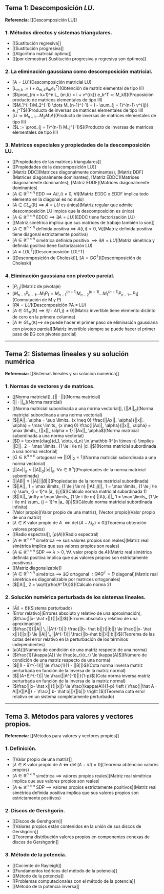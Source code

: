 ## Tema 1: Descomposición $LU$.
**Referencia:** [[Descomposición LU]]

### 1. Métodos directos y sistemas triangulares.
- [[Sustitución regresiva]]
- [[Sustitución progresiva]]
- [[Algoritmo matricial óptimo]]
- [[(por demostrar) Sustitución progresiva y regresiva son óptimos]]
### 2. La eliminación gaussiana como descomposición matricial.
- [$A = LU$](Descomposición matricial LU)
- [$L_{m,k} := I + \alpha_{m,k} e_m e_k^T$](Obtención de matriz elemental de tipo III)
- [$\prod_{m = k+1}^n L_ {m,k} = I + v^{(k)} e_k^T =: M_k$](Proposición producto de matrices elementales de tipo III)
- [$M_1^{-1}M_2^{-1} \dots M_{n-1}^{-1} = I - \sum_{j = 1}^{n-1} v^{(j)} e_j^T$](Producto de inversas de matrices elementales de tipo III)
- [$U:=M_{n-1} \dots M_2 M_1 A$](Producto de inversas de matrices elementales de tipo III)
- [$L := \prod_{j = 1}^{n-1} M_j^{-1}$](Producto de inversas de matrices elementales de tipo III)
### 3. Matrices especiales y propiedades de la descomposición LU.
- [[Propiedades de las matrices triangulares]]
- [[Propiedades de la descomposición LU]]
- [Matriz DDC](Matrices diagonalmente dominantes), [Matriz DDF](Matrices diagonalmente dominantes), [Matriz EDDC](Matrices diagonalmente dominantes), [Matriz EDDF](Matrices diagonalmente dominantes)
- [$A \in \mathbb R^{n \times n}$ EDD $\implies$ $A(i,i) \neq 0$, $\forall i$](Matriz EDDC o EDDF implica todo elemento en la diagonal es no nulo)
- [$A \in GL_n(\mathbb R)$ $\implies$ $A = LU$ es única](Matriz regular que admite descomposición LU impica que la descomposición es única)
- [$A \in \mathbb R^{n \times n}$ EDDC $\implies$ $\exists A = LU$](EDDC tiene factorización LU)
- [[Matriz simétrica implica que sus matrices de trabajo también lo son]]
- [$A \in \mathbb R^{n \times n}$ definida positiva $\implies$ $A(i,i) > 0$, $\forall i$](Matriz definida positiva tiene diagonal estrictamente positiva)
- [$A \in \mathbb R^{n \times n}$ simétrica definida positiva $\implies \exists A = LU$](Matriz simétrica y definida positiva tiene factorización LU)
- [$A = LDL^T$](Descomposición LDL^T)
- [[Descomposición de Choleski]], [$A = GG^T$](Descomposición de Choleski)
### 4. Eliminación gaussiana con pivoteo parcial.
- [$P_{i,j}$](Matriz de pivotaje)
- [$M_{n-1} P_{n-1} \dots M_1 P_1 = M_{n-1}^{(n-1)} M_{n-2}^{(n-1)} \dots M_1^{(n-1)} P_{n-1} \dots P_1$](Conmutación de M y P)
- [$PA = LU$](Descomposición PA = LU)
- [$A \in GL_n(\mathbb R) \implies \exists j : A(1, j) \neq 0$](Matriz invertible tiene elemento distinto de cero en la primera columna)
- [$A \in GL_n(\mathbb R) \implies$ se puede hacer el primer paso de eliminación gaussiana con pivoteo parcial](Matriz invertible siempre se puede hacer el primer paso de EG con pivoteo parcial)
---
## Tema 2: Sistemas lineales y su solución numérica
**Referencia:** [[Sistemas lineales y su solución numérica]]
### 1. Normas de vectores y de matrices.
- [[Norma matricial]], [$|| \cdot ||$](Norma matricial)
- [$||\cdot||_ \alpha$](Norma matricial)
- [[Norma matricial subordinada a una norma vectorial]], [$|| A ||_ \alpha$](Norma matricial subordinada a una norma vectorial)
- [$||A||_ \alpha = \sup \limits_ {x \neq 0} \frac{||Ax||_ \alpha}{||x||_ \alpha} = \max \limits_ {x \neq 0} \frac{||Ax||_ \alpha}{||x||_ \alpha} = \max \limits_ {||x||_ \alpha = 1} ||Ax||_ \alpha$](Norma matricial subordinada a una norma vectorial)
- [$D = \textrm{diag}(d_1, \dots, d_n) \in \mathbb R^{n \times n} \implies ||D||_ 2 = \max \limits_ {1 \le i \le n} |d_i|$](Norma matricial subordinada a una norma vectorial)
- [$Q \in \mathbb R^{n \times n}$ ortogonal $\implies$ $||Q||_ 2 = 1$](Norma matricial subordinada a una norma vectorial)
- [$||Ax||_ \alpha \le ||A||_ \alpha ||x||_ \alpha$, $\forall x \in \mathbb R^n$](Propiedades de la norma matricial subordinada)
- [$||AB|| \le ||A|| \, ||B||$](Propiedades de la norma matricial subordinada)
- [$||A||_ 1 = \max \limits_ {1 \le j \le n} ||A(:,j)||_ 1 = \max \limits_ {1 \le j \le n} \sum_ {i = 1}^n |a_ {ij}|$](Cálculo norma matricial subordinada 1)
- [$||A||_ \infty = \max \limits_ {1 \le i \le m} ||A(i,:)||_ 1 = \max \limits_ {1 \le i \le m} \sum_ {j = 1}^n |a_ {ij}|$](Cálculo norma matricial subordinada infinito)
- [Valor propio](Valor propio de una matriz), [Vector propio](Valor propio de una matriz)
- [$\lambda \in K$ valor propio de $A$ $\iff \det(A - \lambda I_n) = 0$](Teorema obtención valores propios)
- [[Radio espectral]], [$\rho(A)$](Radio espectral)
- [$A \in \mathbb R^{n \times n}$ simétrica $\implies$ sus valores propios son reales](Matriz real simétrica implica que sus valores propios son reales)
- [$A \in \mathbb R^{n \times n}$ SDP $\implies$ $\lambda > 0$, $\forall \lambda$ valor propio de $A$](Matriz real simétrica definida positiva implica que sus valores propios son estrictamente positivos)
- [[Matriz diagonalizable]]
- [$A \in \mathbb R^{n \times n}$ simétrica $\implies$ $\exists Q$ ortogonal $: QAQ^T = D$ diagonal](Matriz real simétrica es diagonalizable por matrices ortogonales)
- [$||A||_ 2 = \sqrt{\rho(A^TA)}$](Cálculo norma 2)
### 2. Solución numérica perturbada de los sistemas lineales.
- [$\hat A \hat x = \hat b$](Sistema perturbado)
- [Error relativo](Errores absoluto y relativo de una aproximación), [$\frac{||x- \hat x||}{||x||}$](Errores absoluto y relativo de una aproximación) 
- [$\frac{1}{||A|| \, ||A^{-1}||} \frac{||b- \hat b||}{||b||} \le \frac{||x- \hat x||}{||x||} \le ||A|| \, ||A^{-1}|| \frac{||b-\hat b||}{||b||}$](Teorema de las cotas del error relativo en la perturbación de los términos independientes)
- [$\kappa(A)$](Número de condición de una matriz respecto de una norma)
- [$\frac{1}{\kappa(A)} \le \frac{e_r}{r_r} \le \kappa(A)$](Número de condición de una matriz respecto de una norma)
- [$||(I - B)^{-1}|| \le \frac{1}{1 - ||B||}$](Cota norma inversa matriz perturbada en función de la inversa de la matriz normal)
- [$||(A+E)^{-1}|| \le \frac{||A^{-1}||}{1-p}$](Cota norma inversa matriz perturbada en función de la inversa de la matriz normal)
- [$\frac{||x- \hat x||}{||x||} \le \frac{\kappa(A)}{1-p} \left ( \frac{||\hat A - A||}{||A||} + \frac{||b- \hat b||}{||b||} \right )$](Teorema cota error relativo en un sistema completamente perturbado)
---
## Tema 3. Métodos para valores y vectores propios.
**Referencia:** [[Métodos para valores y vectores propios]]
### 1. Definición.
- [[Valor propio de una matriz]]
- [$\lambda \in K$ valor propio de $A$ $\iff$ $\det(A-\lambda I) = 0$](Teorema obtención valores propios)
- [$A \in \mathbb R^{n \times n}$ simétrica $\implies$ valores propios reales](Matriz real simétrica implica que sus valores propios son reales) 
- [$A \in \mathbb R^{n \times n}$ SDP $\implies$ valores propios estrictamente positivos](Matriz real simétrica definida positiva implica que sus valores propios son estrictamente positivos)
### 2. Discos de Gershgorin.
- [[Discos de Gershgorin]]
- [[Valores propios están contenidos en la unión de sus discos de Gershgorin]]
- [[Teorema distribución valores propios en componentes conexas de discos de Gershgorin]]
### 3. Método de la potencia.
- [[Cociente de Rayleigh]]
- [[Fundamentos teóricos del método de la potencia]]
- [[Método de la potencia]]
- [[Problemas computacionales con el método de la potencia]]
- [[Método de la potencia inversa]]
